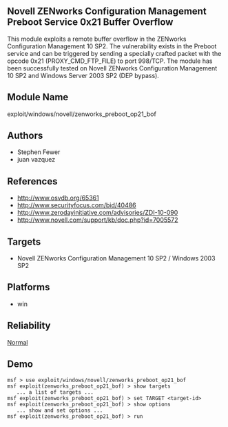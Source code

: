 ## Novell ZENworks Configuration Management Preboot Service 0x21 Buffer Overflow

This module exploits a remote buffer overflow in the 
ZENworks Configuration Management 10 SP2. The vulnerability 
exists in the Preboot service and can be triggered by 
sending a specially crafted packet with the opcode 0x21 
(PROXY_CMD_FTP_FILE) to port 998/TCP. The module has been 
successfully tested on Novell ZENworks Configuration 
Management 10 SP2 and Windows Server 2003 SP2 (DEP bypass).


## Module Name
exploit/windows/novell/zenworks_preboot_op21_bof

## Authors
* Stephen Fewer
* juan vazquez


## References
* http://www.osvdb.org/65361
* http://www.securityfocus.com/bid/40486
* http://www.zerodayinitiative.com/advisories/ZDI-10-090
* http://www.novell.com/support/kb/doc.php?id=7005572



## Targets
* Novell ZENworks Configuration Management 10 SP2 / Windows 2003 SP2


## Platforms
* win

## Reliability
[Normal](https://github.com/rapid7/metasploit-framework/wiki/Exploit-Ranking)

## Demo

```
msf > use exploit/windows/novell/zenworks_preboot_op21_bof
msf exploit(zenworks_preboot_op21_bof) > show targets
   ... a list of targets ...
msf exploit(zenworks_preboot_op21_bof) > set TARGET <target-id>
msf exploit(zenworks_preboot_op21_bof) > show options
   ... show and set options ...
msf exploit(zenworks_preboot_op21_bof) > run
```
    
    